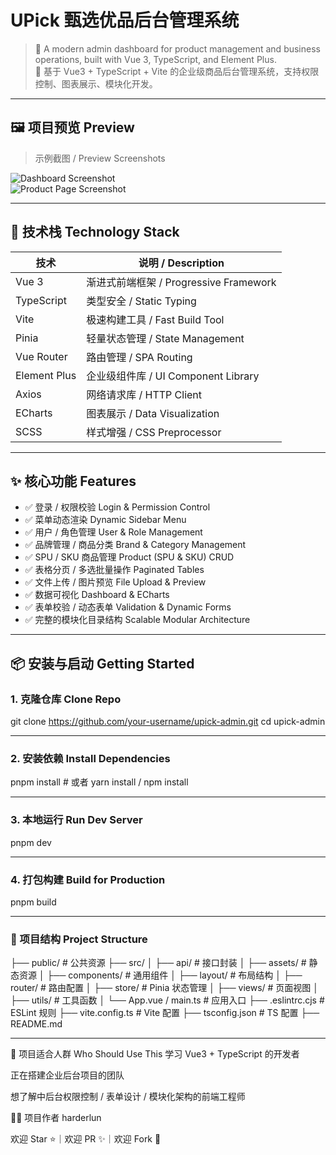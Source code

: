 # UPick 甄选优品后台管理系统

> 🚀 A modern admin dashboard for product management and business operations, built with Vue 3, TypeScript, and Element Plus.  
> 🚀 基于 Vue3 + TypeScript + Vite 的企业级商品后台管理系统，支持权限控制、图表展示、模块化开发。

---

## 🖼️ 项目预览 Preview

> 示例截图 / Preview Screenshots

![Dashboard Screenshot](./docs/dashboard-preview.png)  
![Product Page Screenshot](./docs/product-page.png)

---

## 🔧 技术栈 Technology Stack

| 技术         | 说明 / Description                   |
| ------------ | ----------------------------------- |
| Vue 3        | 渐进式前端框架 / Progressive Framework |
| TypeScript   | 类型安全 / Static Typing            |
| Vite         | 极速构建工具 / Fast Build Tool     |
| Pinia        | 轻量状态管理 / State Management     |
| Vue Router   | 路由管理 / SPA Routing              |
| Element Plus | 企业级组件库 / UI Component Library |
| Axios        | 网络请求库 / HTTP Client            |
| ECharts      | 图表展示 / Data Visualization       |
| SCSS         | 样式增强 / CSS Preprocessor         |

---

## ✨ 核心功能 Features

- ✅ 登录 / 权限校验 Login & Permission Control  
- ✅ 菜单动态渲染 Dynamic Sidebar Menu  
- ✅ 用户 / 角色管理 User & Role Management  
- ✅ 品牌管理 / 商品分类 Brand & Category Management  
- ✅ SPU / SKU 商品管理 Product (SPU & SKU) CRUD  
- ✅ 表格分页 / 多选批量操作 Paginated Tables  
- ✅ 文件上传 / 图片预览 File Upload & Preview  
- ✅ 数据可视化 Dashboard & ECharts  
- ✅ 表单校验 / 动态表单 Validation & Dynamic Forms  
- ✅ 完整的模块化目录结构 Scalable Modular Architecture  

---

## 📦 安装与启动 Getting Started

### 1. 克隆仓库 Clone Repo


git clone https://github.com/your-username/upick-admin.git
cd upick-admin

---

### 2. 安装依赖 Install Dependencies

pnpm install # 或者 yarn install / npm install

---

### 3. 本地运行 Run Dev Server

pnpm dev

---

### 4. 打包构建 Build for Production

pnpm build

---

### 📁 项目结构 Project Structure

├── public/                  # 公共资源
├── src/
│   ├── api/                 # 接口封装
│   ├── assets/              # 静态资源
│   ├── components/          # 通用组件
│   ├── layout/              # 布局结构
│   ├── router/              # 路由配置
│   ├── store/               # Pinia 状态管理
│   ├── views/               # 页面视图
│   ├── utils/               # 工具函数
│   └── App.vue / main.ts    # 应用入口
├── .eslintrc.cjs            # ESLint 规则
├── vite.config.ts           # Vite 配置
├── tsconfig.json            # TS 配置
├── README.md

---

🤝 项目适合人群 Who Should Use This
学习 Vue3 + TypeScript 的开发者

正在搭建企业后台项目的团队

想了解中后台权限控制 / 表单设计 / 模块化架构的前端工程师

👨‍💻 项目作者
harderlun

欢迎 Star ⭐｜欢迎 PR ✨｜欢迎 Fork 🍴